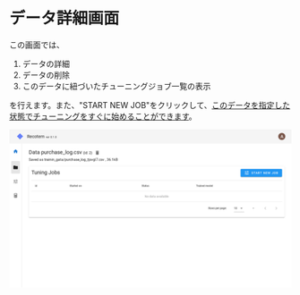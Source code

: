 # データ詳細画面

この画面では、

1. データの詳細
1. データの削除
1. このデータに紐づいたチューニングジョブ一覧の表示

を行えます。また、"START NEW JOB"をクリックして、[このデータを指定した状態でチューニングをすぐに始めることができます](../start-tuning-with-data)。

![data detail](./data-detail.png)
